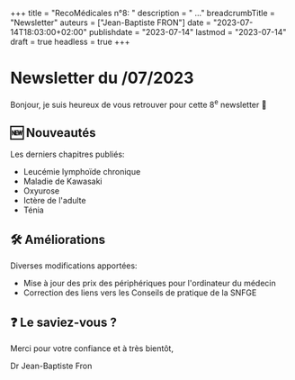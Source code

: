 +++
title = "RecoMédicales n°8: "
description = " ..."
breadcrumbTitle = "Newsletter"
auteurs = ["Jean-Baptiste FRON"]
date = "2023-07-14T18:03:00+02:00"
publishdate = "2023-07-14"
lastmod = "2023-07-14"
draft = true
headless = true
+++

# Newsletter du /07/2023

Bonjour, je suis heureux de vous retrouver pour cette 8<sup>e</sup> newsletter 📰

## 🆕 Nouveautés

Les derniers chapitres publiés:

- Leucémie lymphoïde chronique
- Maladie de Kawasaki
- Oxyurose
- Ictère de l'adulte
- Ténia

## 🛠️ Améliorations

Diverses modifications apportées:

- Mise à jour des prix des périphériques pour l'ordinateur du médecin
- Correction des liens vers les Conseils de pratique de la SNFGE

## ❓ Le saviez-vous ?



Merci pour votre confiance et à très bientôt,

Dr Jean-Baptiste Fron
